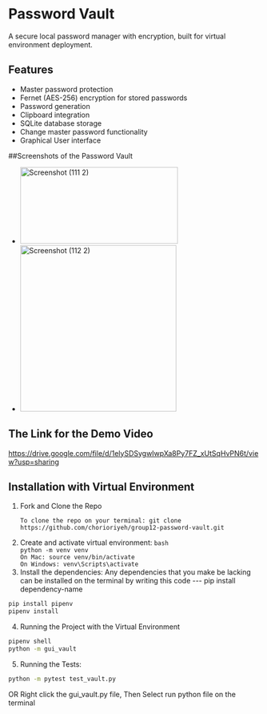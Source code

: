 # Password Vault

A secure local password manager with encryption, built for virtual environment deployment.

## Features
- Master password protection
- Fernet (AES-256) encryption for stored passwords
- Password generation
- Clipboard integration
- SQLite database storage
- Change master password functionality
- Graphical User interface

##Screenshots of the Password Vault
- <img width="315" height="153" alt="Screenshot (111 2)" src="https://github.com/user-attachments/assets/52389529-b896-4f1c-824e-696c95363b2e" />
- <img width="312" height="332" alt="Screenshot (112 2)" src="https://github.com/user-attachments/assets/c23a3d9f-cefa-4858-870e-1718f031abc6" />

## The Link for the Demo Video
https://drive.google.com/file/d/1elySDSygwIwpXa8Py7FZ_xUtSqHvPN6t/view?usp=sharing


## Installation with Virtual Environment

1. Fork and Clone the Repo
   ```
   To clone the repo on your terminal: git clone https://github.com/chorioriyeh/group12-password-vault.git
   ```
2. Create and activate virtual environment:
```bash                                                                                                                                                                                    python -m venv venv                                                                                                                                                                        On Mac: source venv/bin/activate                                                                                                                                                           On Windows: venv\Scripts\activate                                                                                                                                                          ```
3. Install the dependencies:                                                                                                                                                             Any dependencies that you make be lacking can be installed on the terminal by writing this code --- pip install dependency-name
```bash
pip install pipenv
pipenv install
```

4. Running the Project with the Virtual Environment
```bash
pipenv shell
python -m gui_vault
```
5. Running the Tests:
```bash
python -m pytest test_vault.py
```
   OR
Right click the gui_vault.py file, Then Select run python file on the terminal




